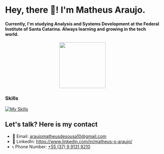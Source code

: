 # Hey, there 👋! I'm Matheus Araujo.


#### Currently, I'm studying Analysis and Systems Development at the Federal Institute of Santa Catarina. Always learning and growing in the tech world.

<div align="center">
  <img height="150em" src="https://github-readme-stats.vercel.app/api?username=matheus-s-araujo&show_icons=true&theme=dark&count_private=true"/>
</div>



### Skills

[![My Skills](https://skillicons.dev/icons?i=js,ts,py,sqlite,java,hibernate,maven,mysql,postgres,html,css,figma,git)](https://skillicons.dev)



## Let's talk? Here is my contact
- 📧 Email: <a href="mailto:araujomatheusdesousa10@gmail.com?">araujomatheusdesousa10@gmail.com<a/>
- 🔗 LinkedIn: <a href="https://www.linkedin.com/in/matheus-s-araujo/">https://www.linkedin.com/in/matheus-s-araujo/<a/>
- 📞 Phone Number: <a href="https://api.whatsapp.com/send/?phone=5537991319210&text&type=phone_number&app_absent=0">+55 (37) 9 9131 9210<a/>



    

